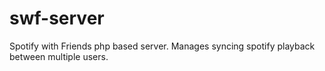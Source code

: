 # swf-server
Spotify with Friends php based server. Manages syncing spotify playback between multiple users.
